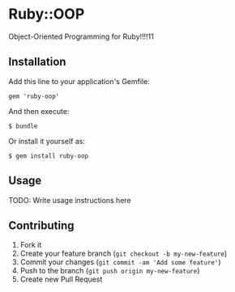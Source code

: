 # Ruby::OOP

Object-Oriented Programming for Ruby!!!!11

## Installation

Add this line to your application's Gemfile:

    gem 'ruby-oop'

And then execute:

    $ bundle

Or install it yourself as:

    $ gem install ruby-oop

## Usage

TODO: Write usage instructions here

## Contributing

1. Fork it
2. Create your feature branch (`git checkout -b my-new-feature`)
3. Commit your changes (`git commit -am 'Add some feature'`)
4. Push to the branch (`git push origin my-new-feature`)
5. Create new Pull Request
